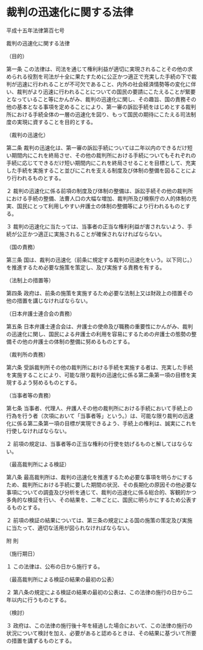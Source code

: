 # 裁判の迅速化に関する法律

平成十五年法律第百七号

裁判の迅速化に関する法律

（目的）

第一条 この法律は、司法を通じて権利利益が適切に実現されることその他の求められる役割を司法が十全に果たすために公正かつ適正で充実した手続の下で裁判が迅速に行われることが不可欠であること、内外の社会経済情勢等の変化に伴い、裁判がより迅速に行われることについての国民の要請にこたえることが緊要となっていること等にかんがみ、裁判の迅速化に関し、その趣旨、国の責務その他の基本となる事項を定めることにより、第一審の訴訟手続をはじめとする裁判所における手続全体の一層の迅速化を図り、もって国民の期待にこたえる司法制度の実現に資することを目的とする。

（裁判の迅速化）

第二条 裁判の迅速化は、第一審の訴訟手続については二年以内のできるだけ短い期間内にこれを終局させ、その他の裁判所における手続についてもそれぞれの手続に応じてできるだけ短い期間内にこれを終局させることを目標として、充実した手続を実施すること並びにこれを支える制度及び体制の整備を図ることにより行われるものとする。

２ 裁判の迅速化に係る前項の制度及び体制の整備は、訴訟手続その他の裁判所における手続の整備、法曹人口の大幅な増加、裁判所及び検察庁の人的体制の充実、国民にとって利用しやすい弁護士の体制の整備等により行われるものとする。

３ 裁判の迅速化に当たっては、当事者の正当な権利利益が害されないよう、手続が公正かつ適正に実施されることが確保されなければならない。

（国の責務）

第三条 国は、裁判の迅速化（前条に規定する裁判の迅速化をいう。以下同じ。）を推進するため必要な施策を策定し、及び実施する責務を有する。

（法制上の措置等）

第四条 政府は、前条の施策を実施するため必要な法制上又は財政上の措置その他の措置を講じなければならない。

（日本弁護士連合会の責務）

第五条 日本弁護士連合会は、弁護士の使命及び職務の重要性にかんがみ、裁判の迅速化に関し、国民による弁護士の利用を容易にするための弁護士の態勢の整備その他の弁護士の体制の整備に努めるものとする。

（裁判所の責務）

第六条 受訴裁判所その他の裁判所における手続を実施する者は、充実した手続を実施することにより、可能な限り裁判の迅速化に係る第二条第一項の目標を実現するよう努めるものとする。

（当事者等の責務）

第七条 当事者、代理人、弁護人その他の裁判所における手続において手続上の行為を行う者（次項において「当事者等」という。）は、可能な限り裁判の迅速化に係る第二条第一項の目標が実現できるよう、手続上の権利は、誠実にこれを行使しなければならない。

２ 前項の規定は、当事者等の正当な権利の行使を妨げるものと解してはならない。

（最高裁判所による検証）

第八条 最高裁判所は、裁判の迅速化を推進するため必要な事項を明らかにするため、裁判所における手続に要した期間の状況、その長期化の原因その他必要な事項についての調査及び分析を通じて、裁判の迅速化に係る総合的、客観的かつ多角的な検証を行い、その結果を、二年ごとに、国民に明らかにするため公表するものとする。

２ 前項の検証の結果については、第三条の規定による国の施策の策定及び実施に当たって、適切な活用が図られなければならない。

附 則

（施行期日）

１ この法律は、公布の日から施行する。

（最高裁判所による検証の結果の最初の公表）

２ 第八条の規定による検証の結果の最初の公表は、この法律の施行の日から二年以内に行うものとする。

（検討）

３ 政府は、この法律の施行後十年を経過した場合において、この法律の施行の状況について検討を加え、必要があると認めるときは、その結果に基づいて所要の措置を講ずるものとする。
